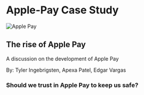 # Apple-Pay Case Study
![Apple Pay](download.png)

## The rise of Apple Pay

A discussion on the development of Apple Pay

By: Tyler Ingebrigsten, 
Apexa Patel,
Edgar Vargas

### Should we trust in Apple Pay to keep us safe?


